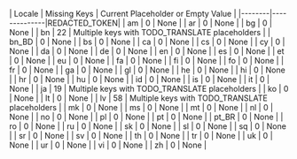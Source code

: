 | Locale | Missing Keys | Current Placeholder or Empty Value |
|--------|--------------|REDACTED_TOKEN|
| am | 0 | None |
| ar | 0 | None |
| bg | 0 | None |
| bn | 22 | Multiple keys with TODO_TRANSLATE placeholders |
| bn_BD | 0 | None |
| bs | 0 | None |
| ca | 0 | None |
| cs | 0 | None |
| cy | 0 | None |
| da | 0 | None |
| de | 0 | None |
| en | 0 | None |
| es | 0 | None |
| et | 0 | None |
| eu | 0 | None |
| fa | 0 | None |
| fi | 0 | None |
| fo | 0 | None |
| fr | 0 | None |
| ga | 0 | None |
| gl | 0 | None |
| he | 0 | None |
| hi | 0 | None |
| hr | 0 | None |
| hu | 0 | None |
| id | 0 | None |
| is | 0 | None |
| it | 0 | None |
| ja | 19 | Multiple keys with TODO_TRANSLATE placeholders |
| ko | 0 | None |
| lt | 0 | None |
| lv | 58 | Multiple keys with TODO_TRANSLATE placeholders |
| mk | 0 | None |
| ms | 0 | None |
| mt | 0 | None |
| nl | 0 | None |
| no | 0 | None |
| pl | 0 | None |
| pt | 0 | None |
| pt_BR | 0 | None |
| ro | 0 | None |
| ru | 0 | None |
| sk | 0 | None |
| sl | 0 | None |
| sq | 0 | None |
| sr | 0 | None |
| sv | 0 | None |
| th | 0 | None |
| tr | 0 | None |
| uk | 0 | None |
| ur | 0 | None |
| vi | 0 | None |
| zh | 0 | None |
